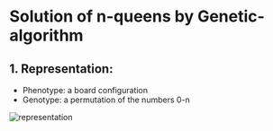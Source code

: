 # Solution of n-queens by Genetic-algorithm

## 1. Representation:
* Phenotype: a board configuration
* Genotype: a permutation of the numbers 0-n

![representation](https://github.com/VakhshooriEhsan/EvolutionaryComputing2020-HW1-8Queens/master/docs/imgs/representation.PNG)

<!--
# Representation: Permutations
# Recombination: 'Cut-and-crossfill' crossover, probability: 100%
# Mutation: Swap, probability: 80%
# Parent selection: Best 2 out of random 5

# Survival selection: Replace worst
# Population size: 100
# Number of offspring: 2
# Initialisation: Random
# Termination condition: Solution or 10000 fitness evaluations
-->